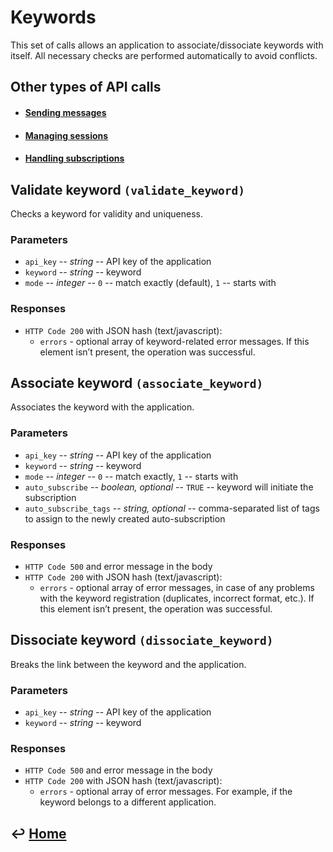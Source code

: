 Keywords
========

This set of calls allows an application to associate/dissociate keywords with itself. All necessary checks are performed automatically to avoid conflicts.

Other types of API calls
------------------------

- #### [Sending messages](https://github.com/CarouselSMS/API/tree/master/sections/api/messaging.md)

- #### [Managing sessions](https://github.com/CarouselSMS/API/tree/master/sections/api/sessions.md)

- #### [Handling subscriptions](https://github.com/CarouselSMS/API/tree/master/sections/api/subscriptions.md)


Validate keyword `(validate_keyword)`
-------------------------------------

Checks a keyword for validity and uniqueness.

### Parameters

-   `api_key` -- *string* -- API key of the application
-   `keyword` -- *string* -- keyword
-   `mode` -- *integer* -- `0` -- match exactly (default), `1` -- starts with

### Responses

-   `HTTP Code 200` with JSON hash (text/javascript):
    -   `errors` - optional array of keyword-related error messages. If
        this element isn’t present, the operation was successful.

Associate keyword `(associate_keyword)`
---------------------------------------

Associates the keyword with the application.

### Parameters

-   `api_key` -- *string* -- API key of the application
-   `keyword` -- *string* -- keyword
-   `mode` -- *integer* -- `0` -- match exactly, `1` -- starts with
-   `auto_subscribe` -- *boolean, optional* -- `TRUE` -- keyword will initiate
    the subscription
-   `auto_subscribe_tags` -- *string, optional* -- comma-separated list of
    tags to assign to the newly created auto-subscription

### Responses

-   `HTTP Code 500` and error message in the body
-   `HTTP Code 200` with JSON hash (text/javascript):
    -   `errors` - optional array of error messages, in case of any
        problems with the keyword registration (duplicates, incorrect
        format, etc.). If this element isn’t present, the operation was
        successful.

Dissociate keyword `(dissociate_keyword)`
-----------------------------------------

Breaks the link between the keyword and the application.

### Parameters

-   `api_key` -- *string* -- API key of the application
-   `keyword` -- *string* -- keyword

### Responses

-   `HTTP Code 500` and error message in the body
-   `HTTP Code 200` with JSON hash (text/javascript):
    -   `errors` - optional array of error messages. For example, if the
        keyword belongs to a different application.


&#8617; [Home](https://github.com/CarouselSMS/API)
--------------